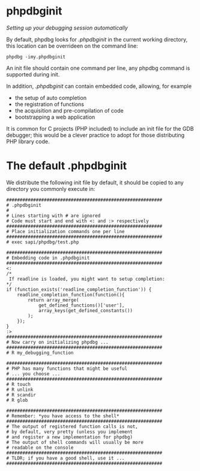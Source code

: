 phpdbginit
==========
*Setting up your debugging session automatically*

By default, phpdbg looks for *.phpdbginit* in the current working directory, this location can be overrideen on the command line:

```
phpdbg -imy.phpdbginit
```

An init file should contain one command per line, any phpdbg command is supported during init.

In addition, *.phpdbginit* can contain embedded code, allowing, for example 

 - the setup of auto completion
 - the registration of functions
 - the acquisition and pre-compilation of code
 - bootstrapping a web application

It is common for C projects (PHP included) to include an init file for the GDB debugger; this would be a clever practice to adopt
for those distributing PHP library code.

The default .phpdbginit
=======================

We distribute the following init file by default, it should be copied to any directory you commonly execute in:

```
##########################################################
# .phpdbginit
#
# Lines starting with # are ignored
# Code must start and end with <: and :> respectively
##########################################################
# Place initialization commands one per line
##########################################################
# exec sapi/phpdbg/test.php

##########################################################
# Embedding code in .phpdbginit
##########################################################
<:
/*
 If readline is loaded, you might want to setup completion:
*/
if (function_exists('readline_completion_function')) {
	readline_completion_function(function(){
		return array_merge(
			get_defined_functions()['user'],
			array_keys(get_defined_constants())
		);
	});
}
:>
##########################################################
# Now carry on initializing phpdbg ...
##########################################################
# R my_debugging_function

##########################################################
# PHP has many functions that might be useful
# ... you choose ...
##########################################################
# R touch
# R unlink
# R scandir
# R glob

##########################################################
# Remember: *you have access to the shell*
##########################################################
# The output of registered function calls is not,
# by default, very pretty (unless you implement
# and register a new implementation for phpdbg)
# The output of shell commands will usually be more
# readable on the console
##########################################################
# TLDR; if you have a good shell, use it ...
##########################################################
```


